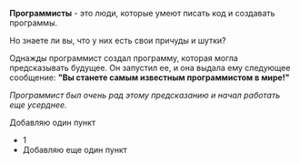 **Программисты** - это люди, которые умеют писать код и создавать программы. 

Но знаете ли вы, что у них есть свои причуды и шутки?

Однажды программист создал программу, которая могла предсказывать будущее. Он запустил ее, и она выдала ему следующее сообщение: __"Вы станете самым известным программистом в мире!"__

_Программист был очень рад этому предсказанию и начал работать еще усерднее._

Добавляю один пункт
+ 1
+ Добавляю еще один пункт
